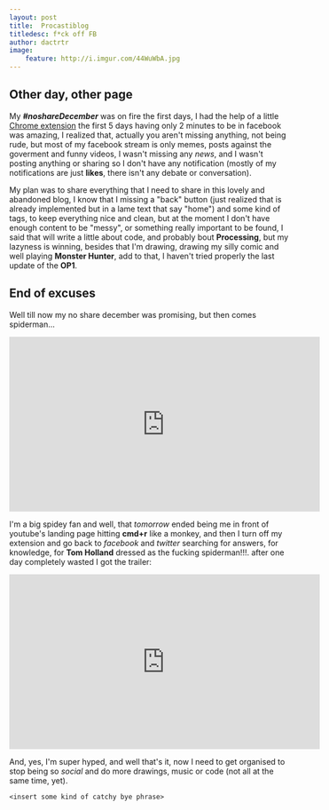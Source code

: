 ```yaml
---
layout: post
title:  Procastiblog
titledesc: f*ck off FB
author: dactrtr
image:
    feature: http://i.imgur.com/44WuWbA.jpg
---
```


## Other day, other page


My ***#noshareDecember*** was on fire the first days, I had the help of a little [Chrome extension](https://chrome.google.com/webstore/detail/stayfocusd/laankejkbhbdhmipfmgcngdelahlfoji) the first 5 days having only 2 minutes to be in facebook was amazing, I realized that, actually you aren't missing anything, not being rude, but most of my facebook stream is only memes, posts against the goverment and funny videos, I wasn't missing any *news*, and I wasn't posting anything or sharing so I don't have any notification (mostly of my notifications are just **likes**, there isn't any debate or conversation).

My plan was to share everything that I need to share in this lovely and abandoned blog, I know that I missing a "back" button (just realized that is already implemented but in a lame text that say "home") and some kind of tags, to keep everything nice and clean, but at the moment I don't have enough content to be "messy", or something really important to be found, I said that will write a little about code, and probably bout **Processing**, but my lazyness is winning, besides that I'm drawing, drawing my silly comic and well playing **Monster Hunter**, add to that, I haven't tried properly the last update of the **OP1**.

## End of excuses

Well till now my no share december was promising, but then comes spiderman...
<iframe width="560" height="315" src="https://www.youtube.com/embed/YowSQ5uBwMQ" frameborder="0" allowfullscreen></iframe>

I'm a big spidey fan and well, that *tomorrow* ended being me in front of youtube's landing page hitting **cmd+r** like a monkey, and then I turn off my extension and go back to *facebook* and *twitter* searching for answers, for knowledge, for **Tom Holland** dressed as the fucking spiderman!!!. after one day completely wasted I got the trailer:

<iframe width="560" height="315" src="https://www.youtube.com/embed/WWfz3Yri_o4" frameborder="0" allowfullscreen></iframe>

And, yes, I'm super hyped, and well that's it, now I need to get organised to stop being so *social* and do more drawings, music or code (not all at the same time, yet).

    <insert some kind of catchy bye phrase>